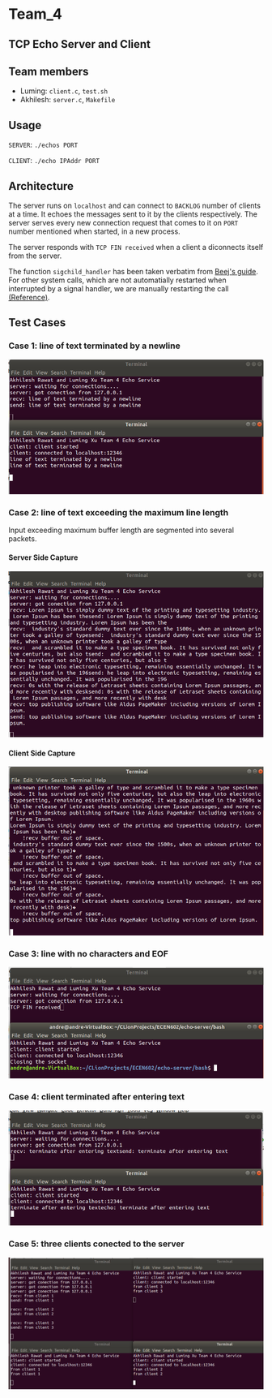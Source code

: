 # Team_4 

## TCP Echo Server and Client

## Team members

- Luming:   `client.c`, `test.sh`
- Akhilesh: `server.c`, `Makefile`

## Usage

`SERVER`: `./echos PORT`

`CLIENT`: `./echo IPAddr PORT` 

 ## Architecture

 The server runs on `localhost` and can connect to `BACKLOG` number of clients at a time. It echoes the messages sent to it by the clients respectively. The server serves every new connection request that comes to it on `PORT` number mentioned when started, in a new process.

 The server responds with `TCP FIN received` when a client a diconnects itself from the server.

 The function `sigchild_handler` has been taken verbatim from [Beej's guide](https://beej.us/guide/bgnet/html/single/bgnet.html). For other system calls, which are not automatially restarted when interrupted by a signal handler, we are manually restarting the call [(Reference)](http://man7.org/linux/man-pages/man7/signal.7.html).

## Test Cases
### Case 1: line of text terminated by a newline
![test case 1](./test_cases/1.png)
### Case 2: line of text exceeding the maximum line length
Input exceeding maximum buffer length are segmented into several packets.
#### Server Side Capture
![test case 1](./test_cases/2.1.png)
#### Client Side Capture
![test case 1](./test_cases/2.2.png)
### Case 3: line with no characters and EOF
![test case 1](./test_cases/3.png)
### Case 4: client terminated after entering text
![test case 1](./test_cases/4.png)
### Case 5: three clients conected to the server
![test case 1](./test_cases/5.png)
